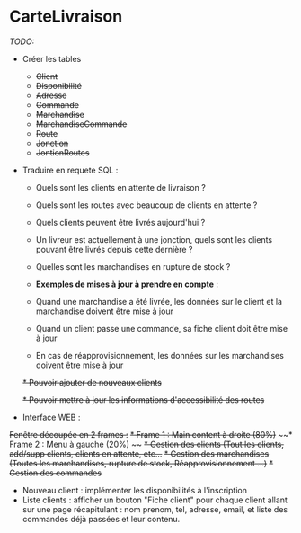 # CarteLivraison

_TODO:_

* Créer les tables
	* ~~Client~~
	* ~~Disponibilité~~
	* ~~Adresse~~
	* ~~Commande~~
	* ~~Marchandise~~
	* ~~MarchandiseCommande~~
	* ~~Route~~
	* ~~Jonction~~
	* ~~JontionRoutes~~

* Traduire en requete SQL : 
    * Quels sont les clients en attente de livraison ?

    * Quels sont les routes avec beaucoup de clients en attente ?

    * Quels clients peuvent être livrés aujourd'hui ?

    * Un livreur est actuellement à une jonction, quels sont les clients pouvant être livrés depuis cette dernière ?

    * Quelles sont les marchandises en rupture de stock ?

    * __Exemples de mises à jour à prendre en compte__ :

    * Quand une marchandise a été livrée, les données sur le client et la marchandise doivent être mise à jour

    * Quand un client passe une commande, sa fiche client doit être mise à jour

    * En cas de réapprovisionnement, les données sur les marchandises doivent être mise à jour

    ~~* Pouvoir ajouter de nouveaux clients~~

    ~~* Pouvoir mettre à jour les informations d'accessibilité des routes~~

* Interface WEB :

~~Fenêtre découpée en 2 frames :~~
~~* Frame 1 : Main content à droite (80%)~~
~~* Frame 2 : Menu à gauche (20%) ~~
	~~* Gestion des clients (Tout les clients, add/supp clients, clients en attente, etc...~~
	~~* Gestion des marchandises (Toutes les marchandises, rupture de stock, Réapprovisionnement ...)~~
	~~* Gestion des commandes~~

* Nouveau client : implémenter les disponibilités à l'inscription
* Liste clients : afficher un bouton "Fiche client" pour chaque client allant sur une page récapitulant : nom prenom, tel, adresse, email, et liste des commandes déjà passées et leur contenu.

